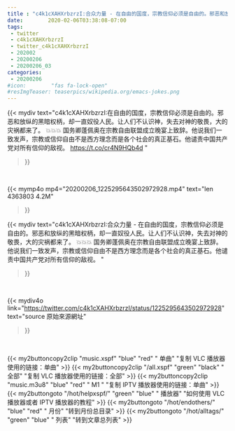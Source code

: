 ```yaml
---
title : "c4k1cXAHXrbzrzI:合众力量 - 在自由的国度，宗教信仰必须是自由的。邪恶和放纵的黑暗权柄，却一直奴役人民。让人们不认识神，失去对神的敬畏，大的灾祸都来了。 💥💥💥 国务卿蓬佩奥在宗教自由联盟成立晚宴上致辞。他说我们一致发声，宗教或信仰自由不是西方理念而是各个社会的真正基石。他谴责中国共产党对所有信仰的敌视。 "
date:        2020-02-06T03:38:08-07:00
tags:
 - twitter
 - c4k1cXAHXrbzrzI
 - twitter_c4k1cXAHXrbzrzI
 - 202002
 - 20200206
 - 20200206_03
categories:
 - 20200206
#icon:        "fas fa-lock-open"
#resImgTeaser: teaserpics/wikipedia.org/emacs-jokes.png
---
```


{{< mydiv text="c4k1cXAHXrbzrzI:在自由的国度，宗教信仰必须是自由的。邪恶和放纵的黑暗权柄，却一直奴役人民。让人们不认识神，失去对神的敬畏，大的灾祸都来了。 💥💥💥 国务卿蓬佩奥在宗教自由联盟成立晚宴上致辞。他说我们一致发声，宗教或信仰自由不是西方理念而是各个社会的真正基石。他谴责中国共产党对所有信仰的敌视。 https://t.co/cr4N9HQb4d "
>}}
<br>


{{< mymp4o mp4="20200206_1225295643502972928.mp4"
text="len 4363803    4.2M"
>}}


{{< mydiv text="c4k1cXAHXrbzrzI:合众力量 - 在自由的国度，宗教信仰必须是自由的。邪恶和放纵的黑暗权柄，却一直奴役人民。让人们不认识神，失去对神的敬畏，大的灾祸都来了。 💥💥💥 国务卿蓬佩奥在宗教自由联盟成立晚宴上致辞。他说我们一致发声，宗教或信仰自由不是西方理念而是各个社会的真正基石。他谴责中国共产党对所有信仰的敌视。 "
>}}
<br>

{{< mydiv4o link="https://twitter.com/c4k1cXAHXrbzrzI/status/1225295643502972928"
text="source 原始來源網址"
>}}


<br>





{{< my2buttoncopy2clip "music.xspf"        "blue"   "red"    " 单曲"  "复制 VLC 播放器使用的链接：单曲" >}} {{< my2buttoncopy2clip "/all.xspf"         "green"  "black"  " 全部"  "复制 VLC 播放器使用的链接：全部" >}} {{< my2buttoncopy2clip "music.m3u8"        "blue"   "red"    " M1 "    "复制 IPTV 播放器使用的链接：单曲" >}} {{< my2buttongoto      "/hot/helpxspf/"    "green"  "blue"   " 播放器" "如何使用 VLC 播放器或者 IPTV 播放器的教程" >}} {{< my2buttongoto      "/hot/endothers/"   "blue"   "red"    " 月份"   "转到月份总目录" >}} {{< my2buttongoto      "/hot/alltags/"     "green"  "blue"   " 列表"   "转到文章总列表" >}} 
